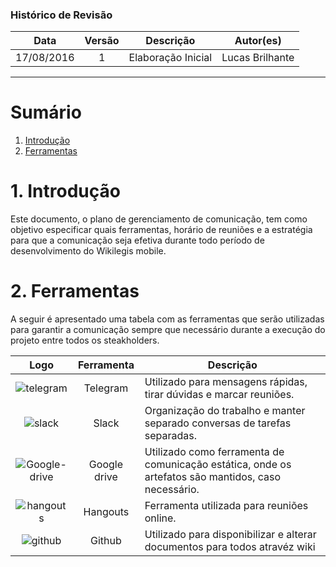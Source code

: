 ### Histórico de Revisão

| Data | Versão | Descrição | Autor(es) |
| :---: | :---: | --- | :---: |
| 17/08/2016 | 1 | Elaboração Inicial | Lucas Brilhante |

***

# Sumário

1.  [Introdução](#1-Introdução)
2.  [Ferramentas](#2-ferramentas)

# 1. Introdução

Este documento, o plano de gerenciamento de comunicação, tem como objetivo especificar quais ferramentas, horário de reuniões e a estratégia para que a comunicação seja efetiva durante todo período de desenvolvimento do Wikilegis mobile.

# 2. Ferramentas

A seguir é apresentado uma tabela com as ferramentas que serão utilizadas para garantir a comunicação sempre que necessário durante a execução do projeto entre todos os steakholders.

| Logo | Ferramenta | Descrição |
| :---: | :---: | --- |
| ![telegram](https://raw.githubusercontent.com/wiki/fga-gpp-mds/2016.2-Time01-WikiLegis/imagens/telegram.png) | Telegram | Utilizado para mensagens rápidas, tirar dúvidas e marcar reuniões. |
| ![slack](https://raw.githubusercontent.com/wiki/fga-gpp-mds/2016.2-Time01-WikiLegis/imagens/slack.png) | Slack | Organização do trabalho e manter separado conversas de tarefas separadas. |
| ![Google-drive](https://raw.githubusercontent.com/wiki/fga-gpp-mds/2016.2-Time01-WikiLegis/imagens/Google-Drive.png) | Google drive | Utilizado como ferramenta de comunicação estática, onde os artefatos são mantidos, caso necessário. |
| ![hangouts](https://raw.githubusercontent.com/wiki/fga-gpp-mds/2016.2-Time01-WikiLegis/imagens/hangouts.png) | Hangouts | Ferramenta utilizada para reuniões online. |
| ![github](https://raw.githubusercontent.com/wiki/fga-gpp-mds/2016.2-Time01-WikiLegis/imagens/github.png) | Github | Utilizado para disponibilizar e alterar documentos para todos atravéz wiki |